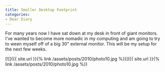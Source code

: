 ```yaml
---
title: Smaller Desktop Footprint
categories:
- Dear Diary
---
```


For many years now I have sat down at my desk in front of giant monitors. I've wanted to become more nomadic in my computing and am going to try to ween myself off of a big 30" external monitor. This will be my setup for the next few weeks.

[![]({{ site.url }}{% link /assets/posts/2010/photo10.jpg %})]({{ site.url }}{% link /assets/posts/2010/photo10.jpg %})
